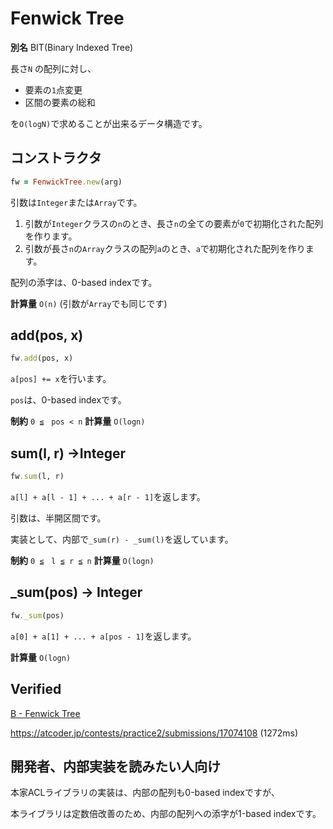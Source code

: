 # Fenwick Tree

**別名** BIT(Binary Indexed Tree)

長さ`N` の配列に対し、

- 要素の`1`点変更
- 区間の要素の総和

を`O(logN)`で求めることが出来るデータ構造です。

## コンストラクタ

```rb
fw = FenwickTree.new(arg)
```

引数は`Integer`または`Array`です。

1. 引数が`Integer`クラスの`n`のとき、長さ`n`の全ての要素が`0`で初期化された配列を作ります。 
2. 引数が長さ`n`の`Array`クラスの配列`a`のとき、`a`で初期化された配列を作ります。

配列の添字は、0-based indexです。
 
**計算量** `O(n)` (引数が`Array`でも同じです)

## add(pos, x)

```rb
fw.add(pos, x)
```

`a[pos] += x`を行います。

`pos`は、0-based indexです。

**制約** `0 ≦　pos < n`
**計算量** `O(logn)`

## sum(l, r) ->Integer

```rb
fw.sum(l, r)
```

`a[l] + a[l - 1] + ... + a[r - 1]`を返します。

引数は、半開区間です。

実装として、内部で`_sum(r) - _sum(l)`を返しています。

**制約** `0 ≦　l ≦ r ≦ n`
**計算量** `O(logn)`

## _sum(pos) -> Integer

```rb
fw._sum(pos)
```

`a[0] + a[1] + ... + a[pos - 1]`を返します。

**計算量** `O(logn)`

## Verified

[B \- Fenwick Tree](https://atcoder.jp/contests/practice2/tasks/practice2_b)

https://atcoder.jp/contests/practice2/submissions/17074108 (1272ms)

## 開発者、内部実装を読みたい人向け

本家ACLライブラリの実装は、内部の配列も0-based indexですが、

本ライブラリは定数倍改善のため、内部の配列への添字が1-based indexです。
